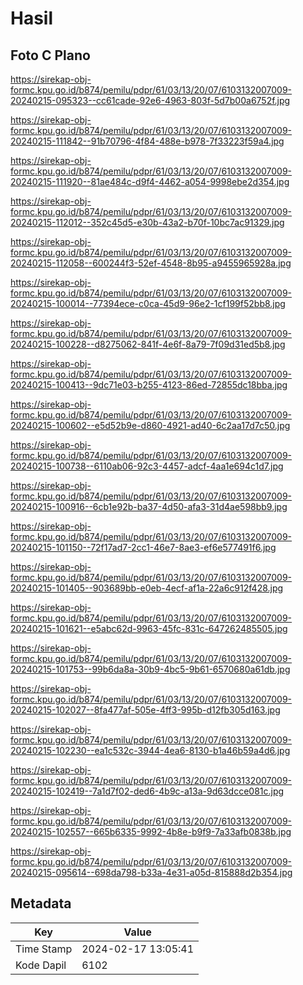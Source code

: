 # Hasil

## Foto C Plano

https://sirekap-obj-formc.kpu.go.id/b874/pemilu/pdpr/61/03/13/20/07/6103132007009-20240215-095323--cc61cade-92e6-4963-803f-5d7b00a6752f.jpg

https://sirekap-obj-formc.kpu.go.id/b874/pemilu/pdpr/61/03/13/20/07/6103132007009-20240215-111842--91b70796-4f84-488e-b978-7f33223f59a4.jpg

https://sirekap-obj-formc.kpu.go.id/b874/pemilu/pdpr/61/03/13/20/07/6103132007009-20240215-111920--81ae484c-d9f4-4462-a054-9998ebe2d354.jpg

https://sirekap-obj-formc.kpu.go.id/b874/pemilu/pdpr/61/03/13/20/07/6103132007009-20240215-112012--352c45d5-e30b-43a2-b70f-10bc7ac91329.jpg

https://sirekap-obj-formc.kpu.go.id/b874/pemilu/pdpr/61/03/13/20/07/6103132007009-20240215-112058--600244f3-52ef-4548-8b95-a9455965928a.jpg

https://sirekap-obj-formc.kpu.go.id/b874/pemilu/pdpr/61/03/13/20/07/6103132007009-20240215-100014--77394ece-c0ca-45d9-96e2-1cf199f52bb8.jpg

https://sirekap-obj-formc.kpu.go.id/b874/pemilu/pdpr/61/03/13/20/07/6103132007009-20240215-100228--d8275062-841f-4e6f-8a79-7f09d31ed5b8.jpg

https://sirekap-obj-formc.kpu.go.id/b874/pemilu/pdpr/61/03/13/20/07/6103132007009-20240215-100413--9dc71e03-b255-4123-86ed-72855dc18bba.jpg

https://sirekap-obj-formc.kpu.go.id/b874/pemilu/pdpr/61/03/13/20/07/6103132007009-20240215-100602--e5d52b9e-d860-4921-ad40-6c2aa17d7c50.jpg

https://sirekap-obj-formc.kpu.go.id/b874/pemilu/pdpr/61/03/13/20/07/6103132007009-20240215-100738--6110ab06-92c3-4457-adcf-4aa1e694c1d7.jpg

https://sirekap-obj-formc.kpu.go.id/b874/pemilu/pdpr/61/03/13/20/07/6103132007009-20240215-100916--6cb1e92b-ba37-4d50-afa3-31d4ae598bb9.jpg

https://sirekap-obj-formc.kpu.go.id/b874/pemilu/pdpr/61/03/13/20/07/6103132007009-20240215-101150--72f17ad7-2cc1-46e7-8ae3-ef6e577491f6.jpg

https://sirekap-obj-formc.kpu.go.id/b874/pemilu/pdpr/61/03/13/20/07/6103132007009-20240215-101405--903689bb-e0eb-4ecf-af1a-22a6c912f428.jpg

https://sirekap-obj-formc.kpu.go.id/b874/pemilu/pdpr/61/03/13/20/07/6103132007009-20240215-101621--e5abc62d-9963-45fc-831c-647262485505.jpg

https://sirekap-obj-formc.kpu.go.id/b874/pemilu/pdpr/61/03/13/20/07/6103132007009-20240215-101753--99b6da8a-30b9-4bc5-9b61-6570680a61db.jpg

https://sirekap-obj-formc.kpu.go.id/b874/pemilu/pdpr/61/03/13/20/07/6103132007009-20240215-102027--8fa477af-505e-4ff3-995b-d12fb305d163.jpg

https://sirekap-obj-formc.kpu.go.id/b874/pemilu/pdpr/61/03/13/20/07/6103132007009-20240215-102230--ea1c532c-3944-4ea6-8130-b1a46b59a4d6.jpg

https://sirekap-obj-formc.kpu.go.id/b874/pemilu/pdpr/61/03/13/20/07/6103132007009-20240215-102419--7a1d7f02-ded6-4b9c-a13a-9d63dcce081c.jpg

https://sirekap-obj-formc.kpu.go.id/b874/pemilu/pdpr/61/03/13/20/07/6103132007009-20240215-102557--665b6335-9992-4b8e-b9f9-7a33afb0838b.jpg

https://sirekap-obj-formc.kpu.go.id/b874/pemilu/pdpr/61/03/13/20/07/6103132007009-20240215-095614--698da798-b33a-4e31-a05d-815888d2b354.jpg


## Metadata

| Key        | Value               |
| ---------- | ------------------- |
| Time Stamp | 2024-02-17 13:05:41 |
| Kode Dapil | 6102                |



